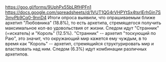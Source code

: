 https://goo.gl/forms/9UphPx55bLRfHPFn1
https://docs.google.com/spreadsheets/d/1VUT1QG4rVHPYtSx4tsrlErhGin7S3myPb9Cq0-9nnD4
Итоги опроса выявили, что опрашиваемым ближе архетип "Любовника" (18.8%), то есть архетипа, стремящегося получить максимальное кол-во удовольствия от жизни. Следом идут "Странник" (=искатель) и "Король" (12.5%). "Странник" -- архетип "тоскующий по Раю", это значит, что окружающий мир кажется ему чуждым, в то время как "Король" -- архетип, стремящийся структурировать мир и властвовать над ним. Следом (6.3%) идут комбинации различных архетипов. 
